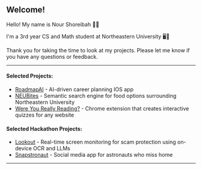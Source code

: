 ## Welcome!

Hello! My name is Nour Shoreibah 👋🏼

I'm a 3rd year CS and Math student at Northeastern University 🖥️📘

Thank you for taking the time to look at my projects. Please let me know if you have any questions or feedback.
____
#### Selected Projects:
- [RoadmapAI](https://apps.apple.com/us/app/roadmapai/id6745912180) - AI-driven career planning IOS app
- [NEUBites](https://github.com/Oasis-NEU/f24-group1) - Semantic search engine for food options surrounding Northeastern University
- [Were You Really Reading?](https://github.com/nourshoreibah/ai_quiz_generator) - Chrome extension that creates interactive quizzes for any website
#### Selected Hackathon Projects:
- [Lookout](https://github.com/nourshoreibah/Lookout) - Real-time screen monitoring for scam protection using on-device OCR and LLMs
- [Snapstronaut](https://github.com/Alexcchip/Boston-Hacks) - Social media app for astronauts who miss home
____
<!--
**nourshoreibah/nourshoreibah** is a ✨ _special_ ✨ repository because its `README.md` (this file) appears on your GitHub profile.

Here are some ideas to get you started:

- 🔭 I’m currently working on ...
- 🌱 I’m currently learning ...
- 👯 I’m looking to collaborate on ...
- 🤔 I’m looking for help with ...
- 💬 Ask me about ...
- 📫 How to reach me: ...
- 😄 Pronouns: ...
- ⚡ Fun fact: ...
-->
